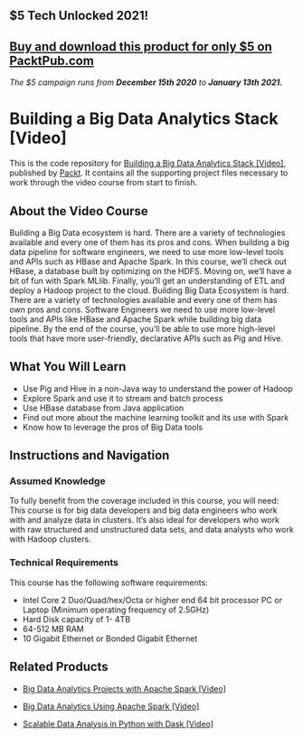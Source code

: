 ## $5 Tech Unlocked 2021!
[Buy and download this product for only $5 on PacktPub.com](https://www.packtpub.com/)
-----
*The $5 campaign         runs from __December 15th 2020__ to __January 13th 2021.__*

# Building a Big Data Analytics Stack [Video]
This is the code repository for [Building a Big Data Analytics Stack [Video]](https://www.packtpub.com/big-data-and-business-intelligence/building-big-data-analytics-stack-video?utm_source=github&utm_medium=repository&utm_campaign=9781787125018), published by [Packt](https://www.packtpub.com/?utm_source=github). It contains all the supporting project files necessary to work through the video course from start to finish.
## About the Video Course
Building a Big Data ecosystem is hard. There are a variety of technologies available and every one of them has its pros and cons. When building a big data pipeline for software engineers, we need to use more low-level tools and APIs such as HBase and Apache Spark.
In this course, we’ll check out HBase, a database built by optimizing on the HDFS. Moving on, we’ll have a bit of fun with Spark MLlib. Finally, you’ll get an understanding of ETL and deploy a Hadoop project to the cloud. Building Big Data Ecosystem is hard. There are a variety of technologies available and every one of them has own pros and cons. Software Engineers we need to use more low-level tools and APIs like HBase and Apache Spark while building big data pipeline. 
By the end of the course, you’ll be able to use more high-level tools that have more user-friendly, declarative APIs such as Pig and Hive.

<H2>What You Will Learn</H2>
<DIV class=book-info-will-learn-text>
<UL>
<LI>Use Pig and Hive in a non-Java way to understand the power of Hadoop 
<LI>Explore Spark and use it to stream and batch process 
<LI>Use HBase database from Java application 
<LI>Find out more about the machine learning toolkit and its use with Spark 
<LI>Know how to leverage the pros of Big Data tools </LI></UL></DIV>

## Instructions and Navigation
### Assumed Knowledge
To fully benefit from the coverage included in this course, you will need:<br/>
This course is for big data developers and big data engineers who work with and analyze data in clusters. It’s also ideal for developers who work with raw structured and unstructured data sets, and data analysts who work with Hadoop clusters.
### Technical Requirements
This course has the following software requirements:<br/>
- Intel Core 2  Duo/Quad/hex/Octa or higher end 64 bit processor PC or Laptop (Minimum operating frequency of 2.5GHz)
- Hard Disk capacity of 1- 4TB
- 64-512 MB RAM
- 10 Gigabit Ethernet or Bonded Gigabit Ethernet

## Related Products
* [Big Data Analytics Projects with Apache Spark [Video]](https://www.packtpub.com/big-data-and-business-intelligence/big-data-analytics-projects-apache-spark-video?utm_source=github&utm_medium=repository&utm_campaign=9781789132373)

* [Big Data Analytics Using Apache Spark [Video]](https://www.packtpub.com/big-data-and-business-intelligence/big-data-analytics-using-apache-spark-video?utm_source=github&utm_medium=repository&utm_campaign=9781789134124)

* [Scalable Data Analysis in Python with Dask [Video]](https://www.packtpub.com/web-development/scalable-data-analysis-python-dask-video?utm_source=github&utm_medium=repository&utm_campaign=9781789808926)

